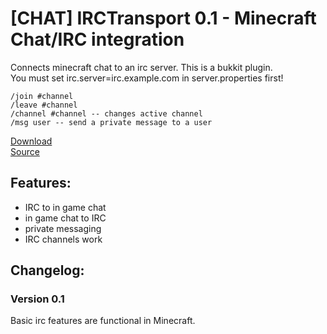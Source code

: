 [CHAT] IRCTransport 0.1 - Minecraft Chat/IRC integration
=============================================================

Connects minecraft chat to an irc server.
This is a bukkit plugin.  
You must set irc.server=irc.example.com in server.properties first!

    /join #channel
    /leave #channel
    /channel #channel -- changes active channel
    /msg user -- send a private message to a user


[Download](https://github.com/downloads/hef/IRCTransport/IRCTransport-v0.1.jar)  
[Source](https://github.com/hef/IRCTransport)

Features:
---------
  * IRC to in game chat
  * in game chat to IRC
  * private messaging 
  * IRC channels work

Changelog:
----------
### Version 0.1
Basic irc features are functional in Minecraft.
